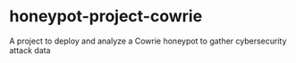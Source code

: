 # honeypot-project-cowrie
A project to deploy and analyze a Cowrie honeypot to gather cybersecurity attack data
